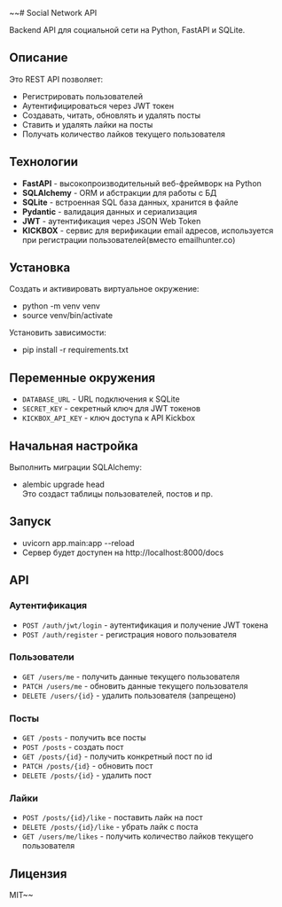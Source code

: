 ~~# Social Network API

Backend API для социальной сети на Python, FastAPI и SQLite.

## Описание

Это REST API позволяет:

- Регистрировать пользователей
- Аутентифицироваться через JWT токен
- Создавать, читать, обновлять и удалять посты
- Ставить и удалять лайки на посты
- Получать количество лайков текущего пользователя

## Технологии

- **FastAPI** - высокопроизводительный веб-фреймворк на Python
- **SQLAlchemy** - ORM и абстракции для работы с БД
- **SQLite** - встроенная SQL база данных, хранится в файле
- **Pydantic** - валидация данных и сериализация 
- **JWT** - аутентификация через JSON Web Token
- **KICKBOX** - сервис для верификации email адресов, используется при регистрации пользователей(вместо emailhunter.co)

## Установка

Создать и активировать виртуальное окружение:
- python -m venv venv
- source venv/bin/activate


Установить зависимости:
- pip install -r requirements.txt


## Переменные окружения

- `DATABASE_URL` - URL подключения к SQLite
- `SECRET_KEY` - секретный ключ для JWT токенов
- `KICKBOX_API_KEY` - ключ доступа к API Kickbox  

## Начальная настройка

Выполнить миграции SQLAlchemy:
- alembic upgrade head <br>
Это создаст таблицы пользователей, постов и пр.

## Запуск
- uvicorn app.main:app --reload
- Сервер будет доступен на http://localhost:8000/docs

## API

### Аутентификация

- `POST /auth/jwt/login` - аутентификация и получение JWT токена
- `POST /auth/register` - регистрация нового пользователя

### Пользователи   

- `GET /users/me` - получить данные текущего пользователя
- `PATCH /users/me` - обновить данные текущего пользователя
- `DELETE /users/{id}` - удалить пользователя (запрещено)

### Посты

- `GET /posts` - получить все посты 
- `POST /posts` - создать пост
- `GET /posts/{id}` - получить конкретный пост по id
- `PATCH /posts/{id}` - обновить пост
- `DELETE /posts/{id}` - удалить пост

### Лайки

- `POST /posts/{id}/like` - поставить лайк на пост
- `DELETE /posts/{id}/like` - убрать лайк с поста
- `GET /users/me/likes` - получить количество лайков текущего пользователя

## Лицензия

MIT~~
